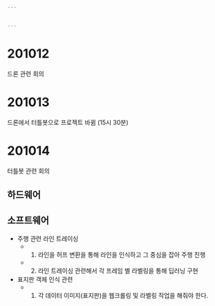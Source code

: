 ```yaml
---


---
```


<h1 id="section">201012</h1>
<p>드론 관련 회의</p>
<h1 id="section-1">201013</h1>
<p>드론에서 터틀봇으로 프로젝트 바뀜 (15시 30분)</p>
<h1 id="section-2">201014</h1>
<p>터틀봇 관련 회의</p>
<h2 id="하드웨어">하드웨어</h2>
<h2 id="소프트웨어">소프트웨어</h2>
<ul>
<li>주행 관련 라인 트레이싱
<ul>
<li>
<ol>
<li>라인을 허프 변환을 통해 라인을 인식하고 그 중심을 잡아 주행 진행</li>
</ol>
</li>
<li>
<ol start="2">
<li>라인 트레이싱 관련해서 각 프레임 별 라벨링을 통해 딥러닝 구현</li>
</ol>
</li>
</ul>
</li>
<li>표지판 객체 인식 관련
<ul>
<li>
<ol>
<li>각 데이터 이미지(표지판)을 웹크롤링 및 라벨링 작업을 해줘야 한다.</li>
</ol>
</li>
</ul>
</li>
</ul>

